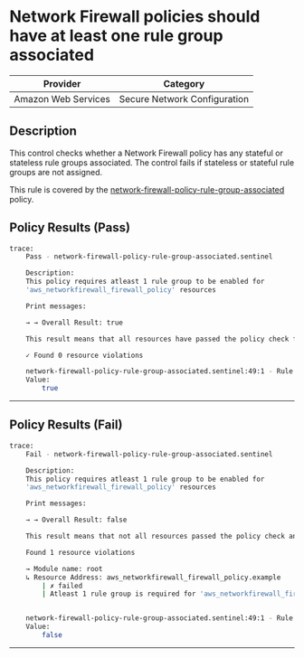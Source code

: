 #  Network Firewall policies should have at least one rule group associated

| Provider            | Category                                         |
|---------------------|--------------------------------------------------|
| Amazon Web Services | Secure Network Configuration                     |

## Description

This control checks whether a Network Firewall policy has any stateful or stateless rule groups associated. The control fails if stateless or stateful rule groups are not assigned.

This rule is covered by the [network-firewall-policy-rule-group-associated](../../policies/network-firewall/network-firewall-policy-rule-group-associated.sentinel) policy.

## Policy Results (Pass)
```bash
trace:
    Pass - network-firewall-policy-rule-group-associated.sentinel

    Description:
    This policy requires atleast 1 rule group to be enabled for
    'aws_networkfirewall_firewall_policy' resources

    Print messages:

    → → Overall Result: true

    This result means that all resources have passed the policy check for the policy network-firewall-policy-rule-group-associated.

    ✓ Found 0 resource violations

    network-firewall-policy-rule-group-associated.sentinel:49:1 - Rule "main"
    Value:
        true
```

---

## Policy Results (Fail)
```bash
trace:
    Fail - network-firewall-policy-rule-group-associated.sentinel

    Description:
    This policy requires atleast 1 rule group to be enabled for
    'aws_networkfirewall_firewall_policy' resources

    Print messages:

    → → Overall Result: false

    This result means that not all resources passed the policy check and the protected behavior is not allowed for the policy network-firewall-policy-rule-group-associated.

    Found 1 resource violations

    → Module name: root
    ↳ Resource Address: aws_networkfirewall_firewall_policy.example
        | ✗ failed
        | Atleast 1 rule group is required for 'aws_networkfirewall_firewall_policy' resources.Refer to https://docs.aws.amazon.com/securityhub/latest/userguide/networkfirewall-controls.html#networkfirewall-3 for more details.


    network-firewall-policy-rule-group-associated.sentinel:49:1 - Rule "main"
    Value:
        false
```

---